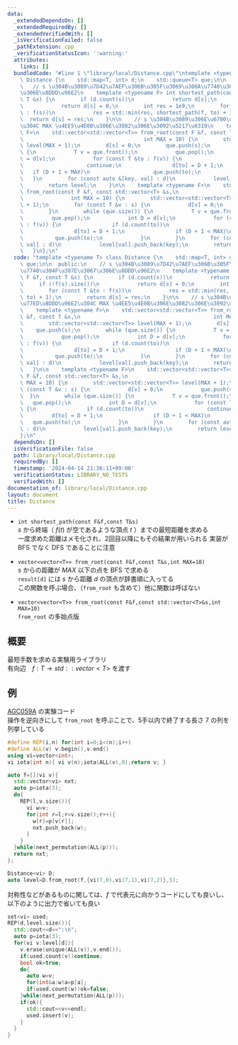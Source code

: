 ```yaml
---
data:
  _extendedDependsOn: []
  _extendedRequiredBy: []
  _extendedVerifiedWith: []
  _isVerificationFailed: false
  _pathExtension: cpp
  _verificationStatusIcon: ':warning:'
  attributes:
    links: []
  bundledCode: "#line 1 \"library/local/Distance.cpp\"\ntemplate <typename T> class\
    \ Distance {\n    std::map<T, int> d;\n    std::queue<T> que;\n\n  public:\n \
    \   // s \u304B\u3089\u7D42\u7AEF\u306B\u305F\u3069\u308A\u7740\u304F\u307E\u3067\
    \u306E\u8DDD\u96E2\n    template <typename F> int shortest_path(const F &f, const\
    \ T &s) {\n        if (d.count(s))\n            return d[s];\n        if (!f(s).size())\n\
    \            return d[s] = 0;\n        int res = 1e9;\n        for (const T &to\
    \ : f(s))\n            res = std::min(res, shortest_path(f, to) + 1);\n      \
    \  return d[s] = res;\n    }\n\n    // s \u304B\u3089\u306E\u6700\u77ED\u8DDD\u96E2\
    \u304C MAX \u4EE5\u4E0B\u306E\u3082\u306E\u3092\u5217\u6319\n    template <typename\
    \ F>\n    std::vector<std::vector<T>> from_root(const F &f, const T &s,\n    \
    \                                      int MAX = 10) {\n        std::vector<std::vector<T>>\
    \ level(MAX + 1);\n        d[s] = 0;\n        que.push(s);\n        while (que.size())\
    \ {\n            T v = que.front();\n            que.pop();\n            int D\
    \ = d[v];\n            for (const T &to : f(v)) {\n                if (d.count(to))\n\
    \                    continue;\n                d[to] = D + 1;\n             \
    \   if (D + 1 < MAX)\n                    que.push(to);\n            }\n     \
    \   }\n        for (const auto &[key, val] : d)\n            level[val].push_back(key);\n\
    \        return level;\n    }\n\n    template <typename F>\n    std::vector<std::vector<T>>\
    \ from_root(const F &f, const std::vector<T> &s,\n                           \
    \               int MAX = 10) {\n        std::vector<std::vector<T>> level(MAX\
    \ + 1);\n        for (const T &v : s) {\n            d[v] = 0;\n            que.push(v);\n\
    \        }\n        while (que.size()) {\n            T v = que.front();\n   \
    \         que.pop();\n            int D = d[v];\n            for (const T &to\
    \ : f(v)) {\n                if (d.count(to))\n                    continue;\n\
    \                d[to] = D + 1;\n                if (D + 1 < MAX)\n          \
    \          que.push(to);\n            }\n        }\n        for (const auto &[key,\
    \ val] : d)\n            level[val].push_back(key);\n        return level;\n \
    \   }\n};\n"
  code: "template <typename T> class Distance {\n    std::map<T, int> d;\n    std::queue<T>\
    \ que;\n\n  public:\n    // s \u304B\u3089\u7D42\u7AEF\u306B\u305F\u3069\u308A\
    \u7740\u304F\u307E\u3067\u306E\u8DDD\u96E2\n    template <typename F> int shortest_path(const\
    \ F &f, const T &s) {\n        if (d.count(s))\n            return d[s];\n   \
    \     if (!f(s).size())\n            return d[s] = 0;\n        int res = 1e9;\n\
    \        for (const T &to : f(s))\n            res = std::min(res, shortest_path(f,\
    \ to) + 1);\n        return d[s] = res;\n    }\n\n    // s \u304B\u3089\u306E\u6700\
    \u77ED\u8DDD\u96E2\u304C MAX \u4EE5\u4E0B\u306E\u3082\u306E\u3092\u5217\u6319\n\
    \    template <typename F>\n    std::vector<std::vector<T>> from_root(const F\
    \ &f, const T &s,\n                                          int MAX = 10) {\n\
    \        std::vector<std::vector<T>> level(MAX + 1);\n        d[s] = 0;\n    \
    \    que.push(s);\n        while (que.size()) {\n            T v = que.front();\n\
    \            que.pop();\n            int D = d[v];\n            for (const T &to\
    \ : f(v)) {\n                if (d.count(to))\n                    continue;\n\
    \                d[to] = D + 1;\n                if (D + 1 < MAX)\n          \
    \          que.push(to);\n            }\n        }\n        for (const auto &[key,\
    \ val] : d)\n            level[val].push_back(key);\n        return level;\n \
    \   }\n\n    template <typename F>\n    std::vector<std::vector<T>> from_root(const\
    \ F &f, const std::vector<T> &s,\n                                          int\
    \ MAX = 10) {\n        std::vector<std::vector<T>> level(MAX + 1);\n        for\
    \ (const T &v : s) {\n            d[v] = 0;\n            que.push(v);\n      \
    \  }\n        while (que.size()) {\n            T v = que.front();\n         \
    \   que.pop();\n            int D = d[v];\n            for (const T &to : f(v))\
    \ {\n                if (d.count(to))\n                    continue;\n       \
    \         d[to] = D + 1;\n                if (D + 1 < MAX)\n                 \
    \   que.push(to);\n            }\n        }\n        for (const auto &[key, val]\
    \ : d)\n            level[val].push_back(key);\n        return level;\n    }\n\
    };\n"
  dependsOn: []
  isVerificationFile: false
  path: library/local/Distance.cpp
  requiredBy: []
  timestamp: '2024-04-14 21:36:11+09:00'
  verificationStatus: LIBRARY_NO_TESTS
  verifiedWith: []
documentation_of: library/local/Distance.cpp
layout: document
title: Distance
---
```


* ```int shortest_path(const F&f,const T&s)```  
$s$ から終端（ $f(t)$ が空であるような頂点 $t$ ）までの最短距離を求める  
一度求めた距離はメモ化され、2回目以降にもその結果が用いられる
実装が BFS でなく DFS であることに注意

* ```vector<vector<T>> from_root(const F&f,const T&s,int MAX=10)```  
$s$ からの距離が $MAX$ 以下の点を BFS で求める  
```result[d]``` には $s$ から距離 $d$ の頂点が辞書順に入ってる  
この関数を呼ぶ場合、（```from_root``` も含めて）他に関数は呼ばない

* ```vector<vector<T>> from_root(const F&f,const std::vector<T>&s,int MAX=10)```  
```from_root``` の多始点版

## 概要
最短手数を求める実験用ライブラリ  
有向辺　$f:T\rightarrow std::vector<T>$ を渡す  

## 例
[AGC059A](https://atcoder.jp/contests/agc059/tasks/agc059_a) の実験コード  
操作を逆向きにして ```from_root``` を呼ぶことで、5手以内で終了する長さ 7 の列を列挙している
```cpp
#define REP(i,n) for(int i=0;i<(n);i++)
#define ALL(v) v.begin(),v.end()
using vi=vector<int>;
vi iota(int n){ vi v(n);iota(ALL(v),0);return v; }

auto f=[](vi v){
  std::vector<vi> nxt;
  auto p=iota(3);
  do{
    REP(l,v.size()){
      vi w=v;
      for(int r=l;r<v.size();r++){
        w[r]=p[v[r]];
        nxt.push_back(w);
      }
    }
  }while(next_permutation(ALL(p)));
  return nxt;
};

Distance<vi> D;
auto level=D.from_root(f,{vi(7,0),vi(7,1),vi(7,2)},5);
```
対称性などがあるものに関しては、$f$ で代表元に向かうコードにしても良いし、以下のように出力で省いても良い
```cpp
set<vi> used;
REP(d,level.size()){
  std::cout<<d<<":\n";
  auto p=iota(3);
  for(vi v:level[d]){
    v.erase(unique(ALL(v)),v.end());
    if(used.count(v))continue;
    bool ok=true;
    do{
      auto w=v;
      for(int&a:w)a=p[a];
      if(used.count(w))ok=false;
    }while(next_permutation(ALL(p)));
    if(ok){
      std::cout<<v<<endl;
      used.insert(v);
    }
  }
}
```
